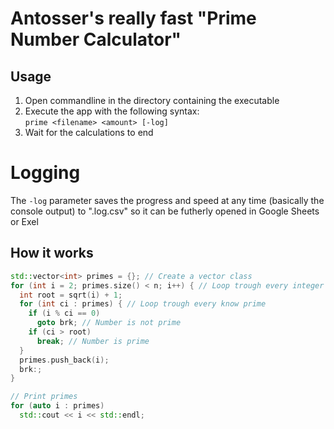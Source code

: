# Antosser's really fast "Prime Number Calculator"
## Usage
1. Open commandline in the directory containing the executable  
1. Execute the app with the following syntax:  
```prime <filename> <amount> [-log]```
1. Wait for the calculations to end  

# Logging
The `-log` parameter saves the progress and speed at any time (basically the console output) to "<filename>.log.csv" so it can be futherly opened in Google Sheets or Exel

## How it works
```cpp
std::vector<int> primes = {}; // Create a vector class
for (int i = 2; primes.size() < n; i++) { // Loop trough every integer between 2 and n
  int root = sqrt(i) + 1;
  for (int ci : primes) { // Loop trough every know prime
    if (i % ci == 0)
      goto brk; // Number is not prime
    if (ci > root)
      break; // Number is prime
  }
  primes.push_back(i);
  brk:;
}

// Print primes
for (auto i : primes)
  std::cout << i << std::endl;
```
